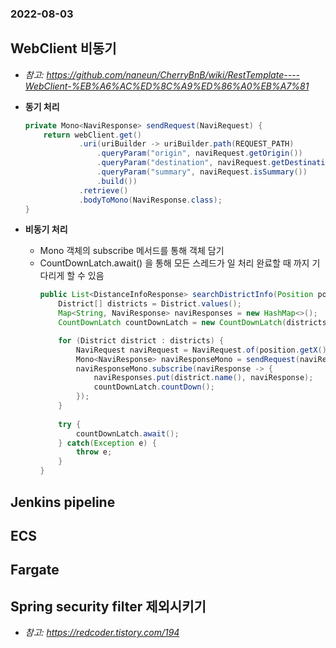 ### 2022-08-03

## WebClient 비동기
- *참고: https://github.com/naneun/CherryBnB/wiki/RestTemplate----WebClient-%EB%A6%AC%ED%8C%A9%ED%86%A0%EB%A7%81*
- **동기 처리**
    ```java
    private Mono<NaviResponse> sendRequest(NaviRequest) {
        return webClient.get()
                .uri(uriBuilder -> uriBuilder.path(REQUEST_PATH)
                    .queryParam("origin", naviRequest.getOrigin())
                    .queryParam("destination", naviRequest.getDestination)
                    .queryParam("summary", naviRequest.isSummary())
                    .build())
                .retrieve()
                .bodyToMono(NaviResponse.class);
    }
    ```
  
- **비동기 처리**
  - Mono 객체의 subscribe 메서드를 통해 객체 담기
  - CountDownLatch.await() 을 통해 모든 스레드가 일 처리 완료할 때 까지 기다리게 할 수 있음
    ```java
    public List<DistanceInfoResponse> searchDistrictInfo(Position position) {
        District[] districts = District.values();
        Map<String, NaviResponse> naviResponses = new HashMap<>();
        CountDownLatch countDownLatch = new CountDownLatch(districts.length);
    
        for (District district : districts) {
            NaviRequest naviRequest = NaviRequest.of(position.getX(), position.getY(), district.getLong(), district.getLat());
            Mono<NaviResponse> naviResponseMono = sendRequest(naviRequest);
            naviResponseMono.subscribe(naviResponse -> {
                naviResponses.put(district.name(), naviResponse);
                countDownLatch.countDown();
            });
        }
     
        try {
            countDownLatch.await();
        } catch(Exception e) {
            throw e;
        }
    }
    ```

## Jenkins pipeline 

## ECS 

## Fargate

## Spring security filter 제외시키기
- *참고: https://redcoder.tistory.com/194*

